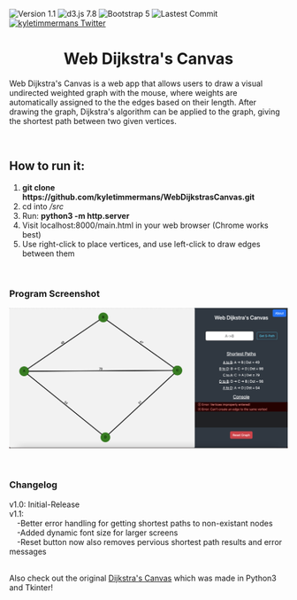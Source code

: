 ![Version 1.1](https://img.shields.io/badge/Version-1.1-lightblue.svg)
![d3.js 7.8](https://img.shields.io/badge/d3.js-5.9.2-EE7234.svg)
![Bootstrap 5](https://img.shields.io/badge/Bootstrap-5-8B11FA.svg)
![Lastest Commit](https://img.shields.io/github/last-commit/kyletimmermans/webdijkstrascanvas?color=success&label=Latest%20Commit)
[![kyletimmermans Twitter](http://img.shields.io/twitter/url/http/shields.io.svg?style=social&label=Follow)](https://twitter.com/kyletimmermans)


# <div align="center">Web Dijkstra's Canvas</div>

Web Dijkstra's Canvas is a web app that allows users to draw a visual undirected weighted graph with the mouse,
where weights are automatically assigned to the the edges based on their length. After drawing the graph, Dijkstra's algorithm
can be applied to the graph, giving the shortest path between two given vertices.

</br>

## How to run it:
1. **git clone htt<span>ps://github.com</span>/kyletimmermans/WebDijkstrasCanvas.git**
2. cd into _/src_
3. Run: **python3 -m http.server**
4. Visit localhost:8000/main.html in your web browser (Chrome works best)
5. Use right-click to place vertices, and use left-click to draw edges between them

</br>

### Program Screenshot
<p align="center">
  <img src="https://github.com/kyletimmermans/WebDijkstrasCanvas/blob/main/example_screenshot.png?raw=true" alt="Dijkstra's Canvas"/>
</p>

</br>

### Changelog
<div>v1.0: Initial-Release</div>
<div>v1.1:<div>
<div>&ensp;&ensp;-Better error handling for getting shortest paths to non-existant nodes</div>
<div>&ensp;&ensp;-Added dynamic font size for larger screens</div>
<div>&ensp;&ensp;-Reset button now also removes pervious shortest path results and error messages</div>

</br>

Also check out the original [Dijkstra's Canvas](https://github.com/kyletimmermans/dijkstras-canvas/) which was made in Python3 and Tkinter!

